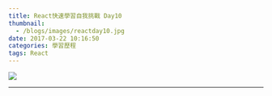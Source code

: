 ```yaml
---
title: React快速學習自我挑戰 Day10
thumbnail:
  - /blogs/images/reactday10.jpg
date: 2017-03-22 10:16:50
categories: 學習歷程
tags: React
---
```

<img src="/blogs/images/reactday10.jpg">

***